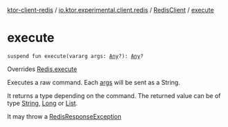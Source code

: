 [ktor-client-redis](../../index.md) / [io.ktor.experimental.client.redis](../index.md) / [RedisClient](index.md) / [execute](./execute.md)

# execute

`suspend fun execute(vararg args: `[`Any`](https://kotlinlang.org/api/latest/jvm/stdlib/kotlin/-any/index.html)`?): `[`Any`](https://kotlinlang.org/api/latest/jvm/stdlib/kotlin/-any/index.html)`?`

Overrides [Redis.execute](../-redis/execute.md)

Executes a raw command. Each [args](../-redis/execute.md#io.ktor.experimental.client.redis.Redis$execute(kotlin.Array((kotlin.Any)))/args) will be sent as a String.

It returns a type depending on the command.
The returned value can be of type [String](https://kotlinlang.org/api/latest/jvm/stdlib/kotlin/-string/index.html), [Long](https://kotlinlang.org/api/latest/jvm/stdlib/kotlin/-long/index.html) or [List](https://kotlinlang.org/api/latest/jvm/stdlib/kotlin.collections/-list/index.html).

It may throw a [RedisResponseException](#)

